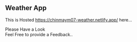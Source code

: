 ## Weather App
 This is Hosted https://chinmaym07-weather.netlify.app/ here...
 
 Please Have a Look\
 Feel Free to provide a Feedback..